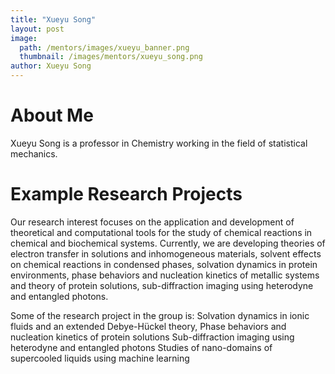 ```yaml
---
title: "Xueyu Song"
layout: post
image:
  path: /mentors/images/xueyu_banner.png
  thumbnail: /images/mentors/xueyu_song.png
author: Xueyu Song
---
```


# About Me

Xueyu Song is a professor in Chemistry working in the field of statistical
mechanics.

<!-- # Why I Like My Research

# Success in My Group -->

# Example Research Projects

Our research interest focuses on the application and development of theoretical
and computational tools for the study of chemical reactions in chemical and
biochemical systems. Currently, we are developing theories of electron transfer
in solutions and inhomogeneous materials, solvent effects on chemical reactions
in condensed phases, solvation dynamics in protein environments, phase behaviors
and nucleation kinetics of metallic systems and theory of protein solutions,
sub-diffraction imaging using heterodyne and entangled photons.

Some of the research project in the group is:
Solvation dynamics in ionic fluids and an extended Debye-Hückel theory,
Phase behaviors and nucleation kinetics of protein solutions
Sub-diffraction imaging using heterodyne and entangled photons
Studies of nano-domains of supercooled liquids using machine learning
